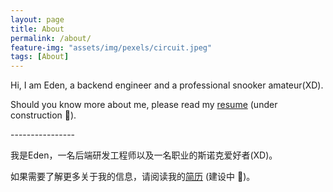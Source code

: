```yaml
---
layout: page
title: About
permalink: /about/
feature-img: "assets/img/pexels/circuit.jpeg"
tags: [About]
---
```


Hi, I am Eden, a backend engineer and a professional snooker amateur(XD).

Should you know more about me, please read my [resume](/assets/pdf/resume-en.pdf) (under construction 🚧).

\-\-\-\-\-\-\-\-\-\-\-\-\-\-\-\-

我是Eden，一名后端研发工程师以及一名职业的斯诺克爱好者(XD)。

如果需要了解更多关于我的信息，请阅读我的[简历](/assets/pdf/resume-cn.pdf) (建设中 🚧)。





